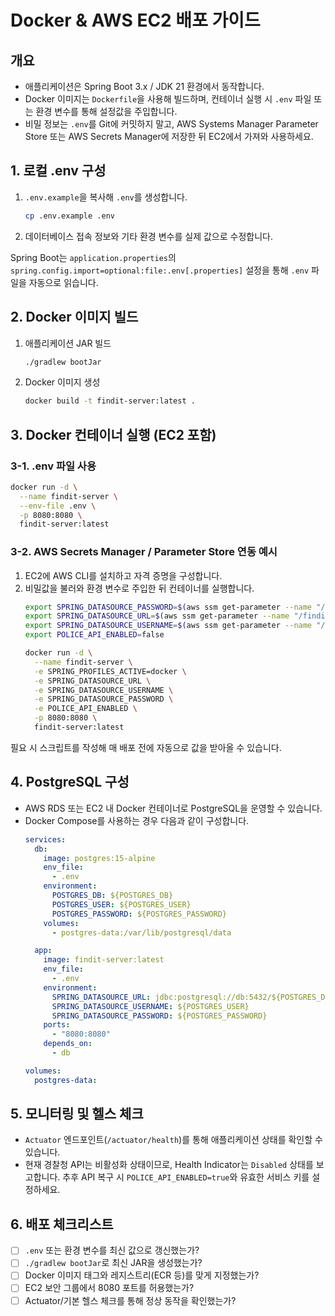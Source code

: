 # Docker & AWS EC2 배포 가이드

## 개요
- 애플리케이션은 Spring Boot 3.x / JDK 21 환경에서 동작합니다.
- Docker 이미지는 `Dockerfile`을 사용해 빌드하며, 컨테이너 실행 시 `.env` 파일 또는 환경 변수를 통해 설정값을 주입합니다.
- 비밀 정보는 `.env`를 Git에 커밋하지 말고, AWS Systems Manager Parameter Store 또는 AWS Secrets Manager에 저장한 뒤 EC2에서 가져와 사용하세요.

## 1. 로컬 .env 구성
1. `.env.example`을 복사해 `.env`를 생성합니다.
   ```bash
   cp .env.example .env
   ```
2. 데이터베이스 접속 정보와 기타 환경 변수를 실제 값으로 수정합니다.

Spring Boot는 `application.properties`의 `spring.config.import=optional:file:.env[.properties]` 설정을 통해 `.env` 파일을 자동으로 읽습니다.

## 2. Docker 이미지 빌드
1. 애플리케이션 JAR 빌드
   ```bash
   ./gradlew bootJar
   ```
2. Docker 이미지 생성
   ```bash
   docker build -t findit-server:latest .
   ```

## 3. Docker 컨테이너 실행 (EC2 포함)
### 3-1. .env 파일 사용
```bash
docker run -d \
  --name findit-server \
  --env-file .env \
  -p 8080:8080 \
  findit-server:latest
```

### 3-2. AWS Secrets Manager / Parameter Store 연동 예시
1. EC2에 AWS CLI를 설치하고 자격 증명을 구성합니다.
2. 비밀값을 불러와 환경 변수로 주입한 뒤 컨테이너를 실행합니다.
   ```bash
   export SPRING_DATASOURCE_PASSWORD=$(aws ssm get-parameter --name "/findit/db/password" --with-decryption --query Parameter.Value --output text)
   export SPRING_DATASOURCE_URL=$(aws ssm get-parameter --name "/findit/db/url" --with-decryption --query Parameter.Value --output text)
   export SPRING_DATASOURCE_USERNAME=$(aws ssm get-parameter --name "/findit/db/username" --with-decryption --query Parameter.Value --output text)
   export POLICE_API_ENABLED=false

   docker run -d \
     --name findit-server \
     -e SPRING_PROFILES_ACTIVE=docker \
     -e SPRING_DATASOURCE_URL \
     -e SPRING_DATASOURCE_USERNAME \
     -e SPRING_DATASOURCE_PASSWORD \
     -e POLICE_API_ENABLED \
     -p 8080:8080 \
     findit-server:latest
   ```

필요 시 스크립트를 작성해 매 배포 전에 자동으로 값을 받아올 수 있습니다.

## 4. PostgreSQL 구성
- AWS RDS 또는 EC2 내 Docker 컨테이너로 PostgreSQL을 운영할 수 있습니다.
- Docker Compose를 사용하는 경우 다음과 같이 구성합니다.
  ```yaml
  services:
    db:
      image: postgres:15-alpine
      env_file:
        - .env
      environment:
        POSTGRES_DB: ${POSTGRES_DB}
        POSTGRES_USER: ${POSTGRES_USER}
        POSTGRES_PASSWORD: ${POSTGRES_PASSWORD}
      volumes:
        - postgres-data:/var/lib/postgresql/data

    app:
      image: findit-server:latest
      env_file:
        - .env
      environment:
        SPRING_DATASOURCE_URL: jdbc:postgresql://db:5432/${POSTGRES_DB}
        SPRING_DATASOURCE_USERNAME: ${POSTGRES_USER}
        SPRING_DATASOURCE_PASSWORD: ${POSTGRES_PASSWORD}
      ports:
        - "8080:8080"
      depends_on:
        - db

  volumes:
    postgres-data:
  ```

## 5. 모니터링 및 헬스 체크
- `Actuator` 엔드포인트(`/actuator/health`)를 통해 애플리케이션 상태를 확인할 수 있습니다.
- 현재 경찰청 API는 비활성화 상태이므로, Health Indicator는 `Disabled` 상태를 보고합니다. 추후 API 복구 시 `POLICE_API_ENABLED=true`와 유효한 서비스 키를 설정하세요.

## 6. 배포 체크리스트
- [ ] `.env` 또는 환경 변수를 최신 값으로 갱신했는가?
- [ ] `./gradlew bootJar`로 최신 JAR을 생성했는가?
- [ ] Docker 이미지 태그와 레지스트리(ECR 등)를 맞게 지정했는가?
- [ ] EC2 보안 그룹에서 8080 포트를 허용했는가?
- [ ] Actuator/기본 헬스 체크를 통해 정상 동작을 확인했는가?
